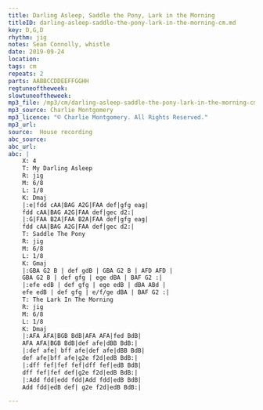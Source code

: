```yaml
---
title: Darling Asleep, Saddle the Pony, Lark in the Morning
titleID: darling-asleep-saddle-the-pony-lark-in-the-morning-cm.md
key: D,G,D
rhythm: jig
notes: Sean Connolly, whistle
date: 2019-09-24
location:
tags: cm
repeats: 2
parts: AABBCCDDEEFFGGHH
regtuneoftheweek:
slowtuneoftheweek:
mp3_file: /mp3/cm/darling-asleep-saddle-the-pony-lark-in-the-morning-cm.mp3
mp3_source: Charlie Montgomery
mp3_licence: "© Charlie Montgomery. All Rights Reserved."
mp3_url:
source:  House recording
abc_source:
abc_url:
abc: |
    X: 4
    T: My Darling Asleep
    R: jig
    M: 6/8
    L: 1/8
    K: Dmaj
    |:e|fdd cAA|BAG A2G|FAA def|gfg eag|
    fdd cAA|BAG A2G|FAA def|gec d2:|
    |:G|FAA B2A|FAA B2A|FAA def|gfg eag|
    fdd cAA|BAG A2G|FAA def|gec d2:|
    T: Saddle The Pony
    R: jig
    M: 6/8
    L: 1/8
    K: Gmaj
    |:GBA G2 B | def gdB | GBA G2 B | AFD AFD |
    GBA G2 B | def gfg | ege dBA | BAF G2 :|
    |:efe edB | def gfg | ege edB | dBA ABd |
    efe edB | def gfg | e/f/ge dBA | BAF G2 :|
    T: The Lark In The Morning
    R: jig
    M: 6/8
    L: 1/8
    K: Dmaj
    |:AFA AFA|BGB BdB|AFA AFA|fed BdB|
    AFA AFA|BGB BdB|def afe|dBB BdB:|
    |:def afe| bff afe|def afe|dBB BdB|
    def afe|bff afe|g2e f2d|edB BdB:|
    |:dff fef|fef fef|dff fef|edB BdB|
    dff fef|fef def|g2e f2d|edB BdB:|
    |:Add fdd|edd fdd|Add fdd|edB BdB|
    Add fdd|edB def| g2e f2d|edB BdB:|

---
```

